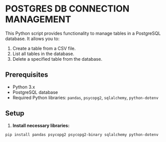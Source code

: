 # POSTGRES DB CONNECTION MANAGEMENT

This Python script provides functionality to manage tables in a PostgreSQL database. It allows you to:
1. Create a table from a CSV file.
2. List all tables in the database.
3. Delete a specified table from the database.

## Prerequisites

- Python 3.x
- PostgreSQL database
- Required Python libraries: `pandas`, `psycopg2`, `sqlalchemy`, `python-dotenv`

## Setup

1. **Install necessary libraries:**

```bash
pip install pandas psycopg2 psycopg2-binary sqlalchemy python-dotenv
